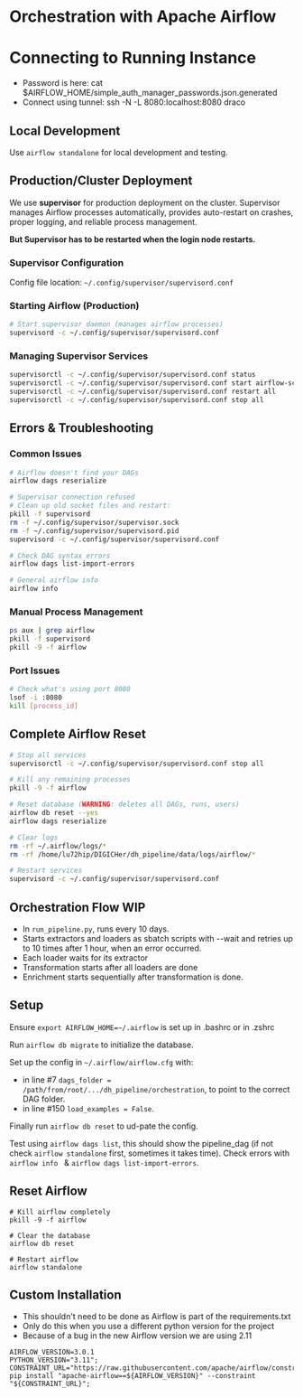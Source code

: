 # Orchestration with Apache Airflow

# Connecting to Running Instance
* Password is here: cat $AIRFLOW_HOME/simple_auth_manager_passwords.json.generated
* Connect using tunnel: ssh -N -L 8080:localhost:8080 draco

## Local Development
Use `airflow standalone` for local development and testing.

## Production/Cluster Deployment
We use **supervisor** for production deployment on the cluster. Supervisor manages Airflow processes automatically, provides auto-restart on crashes, proper logging, and reliable process management.

**But Supervisor has to be restarted when the login node restarts.**

### Supervisor Configuration
Config file location: `~/.config/supervisor/supervisord.conf`

### Starting Airflow (Production)
```bash
# Start supervisor daemon (manages airflow processes)
supervisord -c ~/.config/supervisor/supervisord.conf
```

### Managing Supervisor Services
```bash
supervisorctl -c ~/.config/supervisor/supervisord.conf status
supervisorctl -c ~/.config/supervisor/supervisord.conf start airflow-scheduler
supervisorctl -c ~/.config/supervisor/supervisord.conf restart all
supervisorctl -c ~/.config/supervisor/supervisord.conf stop all
```

## Errors & Troubleshooting

### Common Issues
```bash
# Airflow doesn't find your DAGs
airflow dags reserialize

# Supervisor connection refused
# Clean up old socket files and restart:
pkill -f supervisord
rm -f ~/.config/supervisor/supervisor.sock
rm -f ~/.config/supervisor/supervisord.pid
supervisord -c ~/.config/supervisor/supervisord.conf

# Check DAG syntax errors
airflow dags list-import-errors

# General airflow info
airflow info
```

### Manual Process Management
```bash
ps aux | grep airflow
pkill -f supervisord
pkill -9 -f airflow
```

### Port Issues
```bash
# Check what's using port 8080
lsof -i :8080
kill [process_id]
```

## Complete Airflow Reset

```bash
# Stop all services
supervisorctl -c ~/.config/supervisor/supervisord.conf stop all

# Kill any remaining processes
pkill -9 -f airflow

# Reset database (WARNING: deletes all DAGs, runs, users)
airflow db reset --yes
airflow dags reserialize

# Clear logs
rm -rf ~/.airflow/logs/*
rm -rf /home/lu72hip/DIGICHer/dh_pipeline/data/logs/airflow/*

# Restart services
supervisord -c ~/.config/supervisor/supervisord.conf
```

## Orchestration Flow WIP

- In `run_pipeline.py`, runs every 10 days.
- Starts extractors and loaders as sbatch scripts with --wait and retries up to 10 times after 1 hour, when an error occurred.
- Each loader waits for its extractor
- Transformation starts after all loaders are done
- Enrichment starts sequentially after transformation is done.

## Setup

Ensure `export AIRFLOW_HOME=~/.airflow` is set up in .bashrc or in .zshrc

Run `airflow db migrate` to initialize the database.

Set up the config in `~/.airflow/airflow.cfg` with:

- in line #7 `dags_folder = /path/from/root/.../dh_pipeline/orchestration`, to point to the correct DAG folder.
- in line #150 `load_examples = False`.

Finally run `airflow db reset` to ud-pate the config.

Test using `airflow dags list`, this should show the pipeline_dag (if not check `airflow standalone` first, sometimes it
takes time). Check errors with `airflow info ` & `airflow dags list-import-errors`.

## Reset Airflow

```
# Kill airflow completely
pkill -9 -f airflow

# Clear the database
airflow db reset

# Restart airflow
airflow standalone
```

## Custom Installation

* This shouldn't need to be done as Airflow is part of the requirements.txt
* Only do this when you use a different python version for the project
* Because of a bug in the new Airflow version we are using 2.11

```
AIRFLOW_VERSION=3.0.1
PYTHON_VERSION="3.11";
CONSTRAINT_URL="https://raw.githubusercontent.com/apache/airflow/constraints-${AIRFLOW_VERSION}/constraints-${PYTHON_VERSION}.txt";
pip install "apache-airflow==${AIRFLOW_VERSION}" --constraint "${CONSTRAINT_URL}";
```